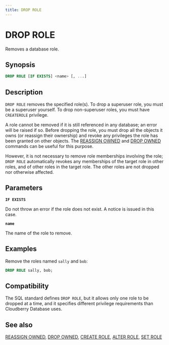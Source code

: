 ```yaml
---
title: DROP ROLE
---
```


# DROP ROLE

Removes a database role. 

## Synopsis

```sql
DROP ROLE [IF EXISTS] <name> [, ...]
```

## Description

`DROP ROLE` removes the specified role(s). To drop a superuser role, you must be a superuser yourself. To drop non-superuser roles, you must have `CREATEROLE` privilege.

A role cannot be removed if it is still referenced in any database; an error will be raised if so. Before dropping the role, you must drop all the objects it owns (or reassign their ownership) and revoke any privileges the role has been granted on other objects. The [REASSIGN OWNED](/docs/sql-stmts/sql-stmt-reassign-owned.md) and [DROP OWNED](/docs/sql-stmts/sql-stmt-drop-owned.md) commands can be useful for this purpose.

However, it is not necessary to remove role memberships involving the role; `DROP ROLE` automatically revokes any memberships of the target role in other roles, and of other roles in the target role. The other roles are not dropped nor otherwise affected.

## Parameters

**`IF EXISTS`**

Do not throw an error if the role does not exist. A notice is issued in this case.

**`name`**

The name of the role to remove.

## Examples

Remove the roles named `sally` and `bob`:

```sql
DROP ROLE sally, bob;
```

## Compatibility

The SQL standard defines `DROP ROLE`, but it allows only one role to be dropped at a time, and it specifies different privilege requirements than Cloudberry Database uses.

## See also

[REASSIGN OWNED](/docs/sql-stmts/sql-stmt-reassign-owned.md), [DROP OWNED](/docs/sql-stmts/sql-stmt-drop-owned.md), [CREATE ROLE](/docs/sql-stmts/sql-stmt-create-role.md), [ALTER ROLE](/docs/sql-stmts/sql-stmt-alter-role.md), [SET ROLE](/docs/sql-stmts/sql-stmt-set-role.md)
